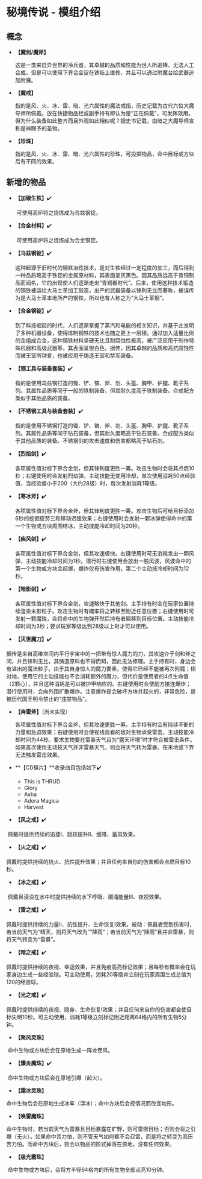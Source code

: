 # 秘境传说 - 模组介绍

## 概念

 - **【魔剑/魔斧】**

   ​	这是一类来自异世界的冷兵器，其卓越的品质和性能为世人所追捧。无法人工合成，但是可以使用下界合金锭在铁毡上维修，并且可以通过附魔台给武器追加附魔。
   
 - **【魔戒】**

	​	指的是风、火、冰、雷、暗、光六属性的魔法戒指，历史记载为古代六位大魔导师所佩戴。放在快捷物品栏或副手持有即认为是“正在佩戴”，可发挥效用。但为什么装备如此整齐而且外观如此相似呢？据史书记载，由暗之大魔导师宣称是神赐予的圣物。
	
 - **【珍珠】**

	​	指的是风、火、冰、雷、暗、光六属性的珍珠，可投掷物品，命中目标或方块后有不同的效果。



## 新增的物品


- **【加碳生铁】**✔️
  
  ​	可使用高炉将之烧炼成为乌兹钢锭。
  
- **【合金材料】**✔️
  
  ​	可使用高炉将之烧炼成为合金钢锭。
  
- **【乌兹钢锭】**✔️
  
  ​	这种起源于旧时代的钢铁冶炼技术，是对生铁经过一定程度的加工，而后得到一种品质略高于铁锭的金属原材料，其表面呈灰黑色。因其品质远高于青铜制品而闻名，它的出现使人们逐渐走出“青铜器时代”。后来，使用这种技术锻造的钢铁被运往大马士革加工锻造，出产的武器装备以锋利无比而著称，被误传为是大马士革本地所产的钢铁，所以也有人称之为“大马士革钢”。
  
 - **【合金钢锭】**✔️
   
   ​	到了科技崛起的时代，人们逐渐掌握了蒸汽和电能的相关知识，并基于此发明了多种机器设备，使得炼制钢铁的技术也随之更上一层楼。通过加入适量比例的金组成合金，这种钢铁材料坚硬无比且耐腐蚀性极高，被广泛应用于制作特殊机器和高级武器等，其表面呈银白色。据传，因其卓越的品质和高抗腐蚀性而被王室所钟爱，也被应用于铸造王室和禁军装备。
   
 - **【钢工具与装备套装】**✔️
   
   ​	指的是使用乌兹钢打造的锄、铲、镐、斧、剑、头盔、胸甲、护腿、靴子系列。其属性品质等同于一般的铁制装备，但其耐久度高于铁制装备。合成配方类似于其他品质的装备。
   
 - **【不锈钢工具与装备套装】**✔️
   
   ​	指的是使用不锈钢打造的锄、铲、镐、斧、剑、头盔、胸甲、护腿、靴子系列。其属性品质等同于钻石装备，但其耐久度略高于钻石装备。合成配方类似于其他品质的装备。不锈钢剑的攻击速度和伤害都略高于钻石剑。
   
 - **【烈焰剑】**✔️

   ​	各项属性值对标下界合金剑，但其锋利度更胜一筹。攻击生物时会将其点燃10秒；右键使用时会发射烈焰弹，主动技能无使用冷却，单次使用消耗50点经验值，当经验值小于200（大约28级）时，每次发射消耗1等级。

 - **【寒冰斧】**✔️

   ​	各项属性值对标下界合金斧，但其锋利度更胜一筹。攻击生物后可给目标添加6秒的挖掘疲劳三和移动迟缓效果；右键使用时会发射一颗冰弹使得命中的第一个生物或方块周围结冰，主动技能冷却时间为20秒。

 - **【疾风剑】**✔️

   ​	各项属性值对标下界合金剑，但其攻速极快。右键使用时可无消耗发出一颗风弹，主动技能冷却时间为1秒。潜行时右键使用会放出一股风波，风波命中的第一个生物或方块会起爆，爆炸仅有伤害作用，第二个主动技冷却时间为12秒。

 - **【暗影剑】**✔️

   ​	各项属性值对标下界合金剑，攻速略快于其他剑。主手持有时会在玩家位置持续渲染末影粒子。攻击生物时有概率将之转移至附近任意位置；右键使用时可发射一颗魔珠，会将命中的生物弹开然后持有者瞬移到目标位置。主动技能冷却时间为3秒；要求玩家等级达到28级以上时才可以使用。

 - **【灭世魔刀】**✔️

  ​	据传是来自高维空间内平行宇宙中的一把带有惊人魔力的刀，其攻速介于剑和斧之间，并且锋利无比，其铸造原料也不得而知，因此无法修理。主手持有时，身边会有溢出的魔法粒子。由于其自身惊人的魔力要素，使得它已经不能被再次附魔；相对地，使用它的主动技能也不会消耗额外的魔力，但代价是使用者的4点生命值（2颗心），并且这种消耗是可以被护甲响应的。右键使用时会使前方接连爆炸；潜行使用时，会向外围扩散爆炸。注意爆炸是会破坏方块并起火的，非常危险，是被历代国王明令禁止的“违禁物品”。

 - **【奔雷斧】**（尚未实现）

   ​	各项属性值对标下界合金斧，但其攻速更胜一筹。主手持有时会有持续不断的力量和急迫效果；右键使用时会使视线观看的敌对生物承受雷击，主动技能冷却时间为44秒。要求生物要在雷暴天气且为“露天环境”时才符合被雷击条件。如果首次使用主动技天气并非雷暴天气，则会将天气转为雷暴。在末地或下界无法触发雷击效果。

 - **【CD碟片】**收录曲目包括如下✔️

   - This is THRUD
   - Glory
   - Asha
   - Adora Magica
   - Harvest
   
 - **【风之戒】**✔️

​		佩戴时提供持续的迅捷Ⅰ、跳跃提升Ⅱ、缓降、蓄风效果。

 - **【火之戒】**✔️

​		佩戴时提供持续的抗火、抗性提升效果；并且任何来自你的伤害都会点燃目标10秒。

 - **【冰之戒】**✔️

​		佩戴且浸没在水中时提供持续的水下呼吸、潮涌能量Ⅲ、夜视效果。

 - **【雷之戒】**✔️

​		佩戴时提供持续的力量Ⅱ、抗性提升、生命恢复Ⅰ效果。被动：佩戴者受到伤害时，若当前天气为“晴天，则将天气改为”“降雨”；若当前天气为“降雨”且并非雷暴，则将天气转变为“雷暴”。

 - **【暗之戒】**✔️

​		佩戴时提供持续的夜视、幸运效果，并且免疫高亮标记效果；且每秒有概率会在玩家身边生成一些经验球。可主动使用，消耗20等级并立刻在玩家周围生成总值为120的经验球。

 - **【光之戒】**✔️

​		佩戴时提供持续的夜视、隐身、生命恢复Ⅰ效果；并且任何来自你的伤害都会使目标失明10秒。可主动使用，消耗1等级立刻标记附近距离64格内的所有生物5分钟。

 - **【聚风灵珠】**

​		命中生物或方块后会在原地生成一阵龙卷风。

 - **【爆炎魔珠】**✔️

​		命中生物或方块后会在原地引爆（起火）。

 - **【霜冰灵珠】**

​		命中生物后会在原地生成冰牢（浮冰）；命中方块后会视情况而改变地形。

 - **【唤雷魔珠】**

​		命中生物时，若当前天气为雷暴且目标暴露在旷野，则可雷劈目标；否则会将之引爆（无火）。如果命中苦力怕，则不管天气如何都不会召雷，而是将之转变为高压苦力怕。而命中方块后，则会以物品的形式掉落在原地，没有任何效果。

 - **【极光霞珠】**

​		命中生物或方块后，会将方半径64格内的所有生物全部点亮10分钟。







